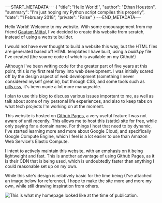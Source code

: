 ---START_METADATA---
{
  "title": "Hello World!",
  "author": "Ethan Houston",
  "summary": "I'm just hoping my Python script compiles this properly",
  "date": "1 February 2018",
  "private": "False"
}
---END_METADATA---

Hello World! Welcome to my website. With some encouragement from my friend [Gautam Mittal,](https://gautam.cc) I've decided
to create this website from scratch, instead of using a website builder.

I would not have ever thought to build a website this way, but the HTML files are generated based off HTML templates I have built,
using a *build.py* file I've created (the source code of which is available on my Github!) 

Although I've been writing code for the greater part of five years at this point, this is my first real foray into web development.
I was initially scared off by the design aspect of web development (something I never considered myself great in), but through
CSS, and some tools such as [pills.css](http://arkpod.in/pills/), it's been made a lot more manageable.

I plan to use this blog to discuss various issues important to me, as well as talk about some of my personal life experiences,
and also to keep tabs on what tech projects I'm working on at the moment.

This website is hosted on [Github Pages](https://pages.github.com/), a very useful feature I was not aware of until recently. This 
allows me to host this (static) site for free, while only paying for a domain name. For things I host that need to by dynamic, I've
started learning more and more about Google Cloud, and specifically Google Compute Engine, which I feel is a lot easier to use than
Amazon Web Service's Elastic Compute.

I intent to actively maintain this website, with an emphasis on it being lightweight and fast. This is another advantage of using
Github Pages, as it is their CDN that is being used, which is undoubtedly faster than anything I could reasonable set up on my own.

While this site's design is relatively basic for the time being (I've attached an image below for reference), I hope to make the
site more and more my own, while still drawing inspiration from others.

![This is what my homepage looked like at the time of publication.](https://ethanhouston.com/img/articles/screencap.JPG)
